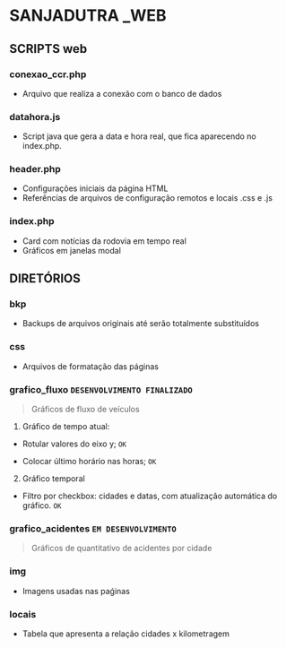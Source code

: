 # SANJADUTRA _WEB

## SCRIPTS web

### conexao_ccr.php
- Arquivo que realiza a conexão com o banco de dados

### datahora.js
- Script java que gera a data e hora real, que fica aparecendo no index.php.

### header.php
- Configurações iniciais da página HTML
- Referências de arquivos de configuração remotos e locais .css e .js

### index.php
- Card com notícias da rodovia em tempo real
- Gráficos em janelas modal 

## DIRETÓRIOS

### bkp
- Backups de arquivos originais até serão totalmente substituídos

### css
- Arquivos de formatação das páginas

### grafico_fluxo `DESENVOLVIMENTO FINALIZADO`

> Gráficos de fluxo de veículos

1. Gráfico de tempo atual: 

- Rotular valores do eixo y; `OK`

- Colocar último horário nas horas; `OK`


2. Gráfico temporal

- Filtro por checkbox: cidades e datas, com atualização automática do gráfico. `OK`

### grafico_acidentes `EM DESENVOLVIMENTO`

> Gráficos de quantitativo de acidentes por cidade 

### img

- Imagens usadas nas paǵinas

### locais

- Tabela que apresenta a relação cidades x kilometragem